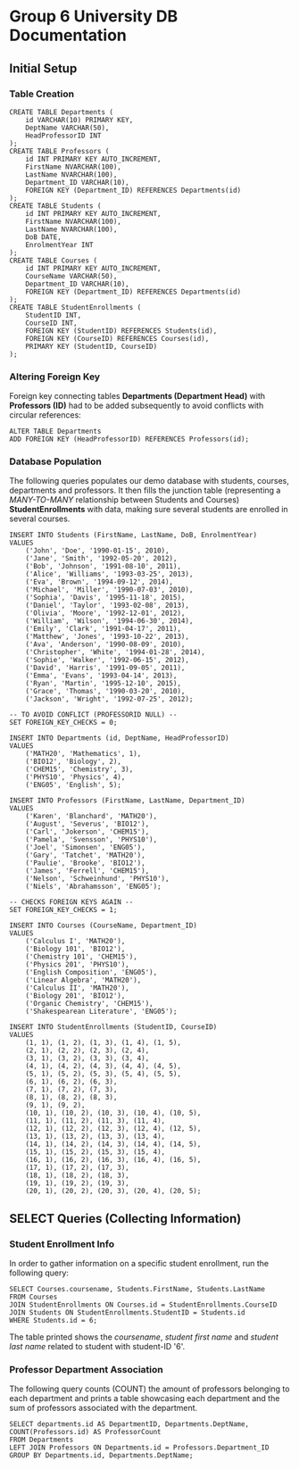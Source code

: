 # Group 6 University DB Documentation

## Initial Setup

### Table Creation

```
CREATE TABLE Departments ( 
    id VARCHAR(10) PRIMARY KEY, 
    DeptName VARCHAR(50), 
    HeadProfessorID INT 
); 
CREATE TABLE Professors ( 
    id INT PRIMARY KEY AUTO_INCREMENT, 
    FirstName NVARCHAR(100), 
    LastName NVARCHAR(100), 
    Department_ID VARCHAR(10), 
    FOREIGN KEY (Department_ID) REFERENCES Departments(id) 
); 
CREATE TABLE Students ( 
    id INT PRIMARY KEY AUTO_INCREMENT, 
    FirstName NVARCHAR(100), 
    LastName NVARCHAR(100), 
    DoB DATE, 
    EnrolmentYear INT 
); 
CREATE TABLE Courses ( 
    id INT PRIMARY KEY AUTO_INCREMENT, 
    CourseName VARCHAR(50), 
    Department_ID VARCHAR(10), 
    FOREIGN KEY (Department_ID) REFERENCES Departments(id) 
); 
CREATE TABLE StudentEnrollments ( 
    StudentID INT, 
    CourseID INT, 
    FOREIGN KEY (StudentID) REFERENCES Students(id), 
    FOREIGN KEY (CourseID) REFERENCES Courses(id), 
    PRIMARY KEY (StudentID, CourseID) 
);
```

### Altering Foreign Key

Foreign key connecting tables **Departments (Department Head)** with **Professors (ID)** had to be added subsequently to avoid conflicts with circular references:

```
ALTER TABLE Departments
ADD FOREIGN KEY (HeadProfessorID) REFERENCES Professors(id);
```

### Database Population

The following queries populates our demo database with students, courses, departments and professors. It then fills the junction table (representing a *MANY-TO-MANY* relationship between Students and Courses) **StudentEnrollments** with data, making sure several students are enrolled in several courses.

```
INSERT INTO Students (FirstName, LastName, DoB, EnrolmentYear)
VALUES 
    ('John', 'Doe', '1990-01-15', 2010),
    ('Jane', 'Smith', '1992-05-20', 2012),
    ('Bob', 'Johnson', '1991-08-10', 2011),
    ('Alice', 'Williams', '1993-03-25', 2013),
    ('Eva', 'Brown', '1994-09-12', 2014),
    ('Michael', 'Miller', '1990-07-03', 2010),
    ('Sophia', 'Davis', '1995-11-18', 2015),
    ('Daniel', 'Taylor', '1993-02-08', 2013),
    ('Olivia', 'Moore', '1992-12-01', 2012),
    ('William', 'Wilson', '1994-06-30', 2014),
    ('Emily', 'Clark', '1991-04-17', 2011),
    ('Matthew', 'Jones', '1993-10-22', 2013),
    ('Ava', 'Anderson', '1990-08-09', 2010),
    ('Christopher', 'White', '1994-01-28', 2014),
    ('Sophie', 'Walker', '1992-06-15', 2012),
    ('David', 'Harris', '1991-09-05', 2011),
    ('Emma', 'Evans', '1993-04-14', 2013),
    ('Ryan', 'Martin', '1995-12-10', 2015),
    ('Grace', 'Thomas', '1990-03-20', 2010),
    ('Jackson', 'Wright', '1992-07-25', 2012);

-- TO AVOID CONFLICT (PROFESSORID NULL) --
SET FOREIGN_KEY_CHECKS = 0;

INSERT INTO Departments (id, DeptName, HeadProfessorID)
VALUES
    ('MATH20', 'Mathematics', 1),
    ('BIO12', 'Biology', 2),
    ('CHEM15', 'Chemistry', 3),
    ('PHYS10', 'Physics', 4),
    ('ENG05', 'English', 5);

INSERT INTO Professors (FirstName, LastName, Department_ID)
VALUES
    ('Karen', 'Blanchard', 'MATH20'),
    ('August', 'Severus', 'BIO12'),
    ('Carl', 'Jokerson', 'CHEM15'),
    ('Pamela', 'Svensson', 'PHYS10'),
    ('Joel', 'Simonsen', 'ENG05'),
    ('Gary', 'Tatchet', 'MATH20'),
    ('Paulie', 'Brooke', 'BIO12'),
    ('James', 'Ferrell', 'CHEM15'),
    ('Nelson', 'Schweinhund', 'PHYS10'),
    ('Niels', 'Abrahamsson', 'ENG05');

-- CHECKS FOREIGN KEYS AGAIN --
SET FOREIGN_KEY_CHECKS = 1;

INSERT INTO Courses (CourseName, Department_ID)
VALUES
    ('Calculus I', 'MATH20'),
    ('Biology 101', 'BIO12'),
    ('Chemistry 101', 'CHEM15'),
    ('Physics 201', 'PHYS10'),
    ('English Composition', 'ENG05'),
    ('Linear Algebra', 'MATH20'),
    ('Calculus II', 'MATH20'),
    ('Biology 201', 'BIO12'),
    ('Organic Chemistry', 'CHEM15'),
    ('Shakespearean Literature', 'ENG05');

INSERT INTO StudentEnrollments (StudentID, CourseID)
VALUES
    (1, 1), (1, 2), (1, 3), (1, 4), (1, 5),
    (2, 1), (2, 2), (2, 3), (2, 4),
    (3, 1), (3, 2), (3, 3), (3, 4),
    (4, 1), (4, 2), (4, 3), (4, 4), (4, 5),
    (5, 1), (5, 2), (5, 3), (5, 4), (5, 5),
    (6, 1), (6, 2), (6, 3),
    (7, 1), (7, 2), (7, 3),
    (8, 1), (8, 2), (8, 3),
    (9, 1), (9, 2),
    (10, 1), (10, 2), (10, 3), (10, 4), (10, 5),
    (11, 1), (11, 2), (11, 3), (11, 4),
    (12, 1), (12, 2), (12, 3), (12, 4), (12, 5),
    (13, 1), (13, 2), (13, 3), (13, 4),
    (14, 1), (14, 2), (14, 3), (14, 4), (14, 5),
    (15, 1), (15, 2), (15, 3), (15, 4),
    (16, 1), (16, 2), (16, 3), (16, 4), (16, 5),
    (17, 1), (17, 2), (17, 3),
    (18, 1), (18, 2), (18, 3),
    (19, 1), (19, 2), (19, 3),
    (20, 1), (20, 2), (20, 3), (20, 4), (20, 5);
```

## SELECT Queries (Collecting Information)

### Student Enrollment Info

In order to gather information on a specific student enrollment, run the following query:

```
SELECT Courses.coursename, Students.FirstName, Students.LastName
FROM Courses
JOIN StudentEnrollments ON Courses.id = StudentEnrollments.CourseID
JOIN Students ON StudentEnrollments.StudentID = Students.id
WHERE Students.id = 6;
```

The table printed shows the *coursename*, *student first name* and *student last name* related to student with student-ID '6'.

### Professor Department Association

The following query counts (COUNT) the amount of professors belonging to each department and prints a table showcasing each department and the sum of professors associated with the department.

```
SELECT departments.id AS DepartmentID, Departments.DeptName, COUNT(Professors.id) AS ProfessorCount
FROM Departments
LEFT JOIN Professors ON Departments.id = Professors.Department_ID
GROUP BY Departments.id, Departments.DeptName;


```
